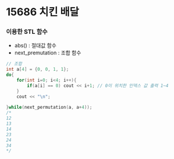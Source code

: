 # 15686 치킨 배달

### 이용한 STL 함수
- abs() : 절대값 함수
- next_premutation : 조합 함수

```c++
// 조합
int a[4] = {0, 0, 1, 1};
do{
	for(int i=0; i<4; i++){
		if(a[i] == 0) cout << i+1; // 0이 위치한 인덱스 값 출력 1~4
	}
	cout << "\n";
	
}while(next_permutation(a, a+4));
/*
12
13
14
23
24
34
*/
```
